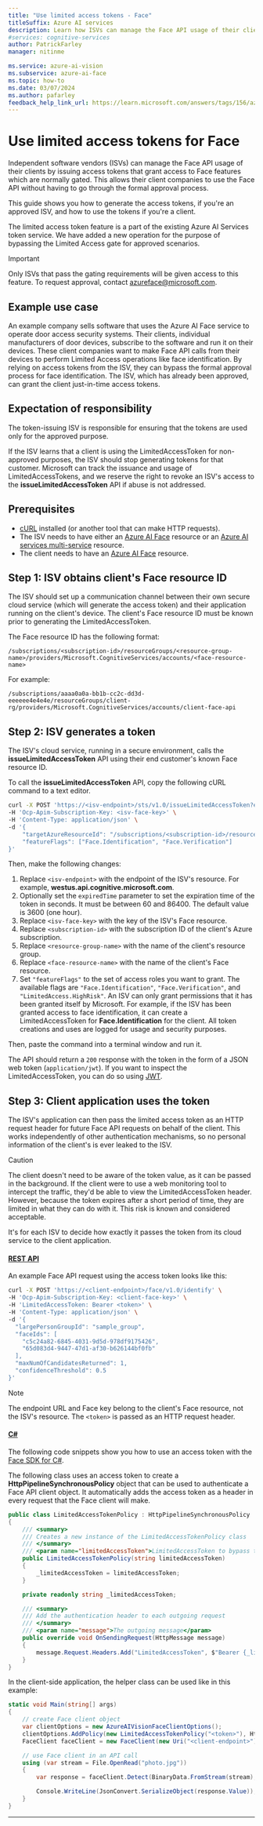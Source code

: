 ```yaml
---
title: "Use limited access tokens - Face"
titleSuffix: Azure AI services
description: Learn how ISVs can manage the Face API usage of their clients by issuing access tokens that grant access to Face features which are normally gated.
#services: cognitive-services
author: PatrickFarley
manager: nitinme

ms.service: azure-ai-vision
ms.subservice: azure-ai-face
ms.topic: how-to
ms.date: 03/07/2024
ms.author: pafarley
feedback_help_link_url: https://learn.microsoft.com/answers/tags/156/azure-face
---
```


# Use limited access tokens for Face

Independent software vendors (ISVs) can manage the Face API usage of their clients by issuing access tokens that grant access to Face features which are normally gated. This allows their client companies to use the Face API without having to go through the formal approval process.

This guide shows you how to generate the access tokens, if you're an approved ISV, and how to use the tokens if you're a client. 

The limited access token feature is a part of the existing Azure AI Services token service. We have added a new operation for the purpose of bypassing the Limited Access gate for approved scenarios. 

> [!IMPORTANT]
> Only ISVs that pass the gating requirements will be given access to this feature. To request approval, contact [azureface@microsoft.com](mailto:azureface@microsoft.com).

## Example use case

An example company sells software that uses the Azure AI Face service to operate door access security systems. Their clients, individual manufacturers of door devices, subscribe to the software and run it on their devices. These client companies want to make Face API calls from their devices to perform Limited Access operations like face identification. By relying on access tokens from the ISV, they can bypass the formal approval process for face identification. The ISV, which has already been approved, can grant the client just-in-time access tokens.

## Expectation of responsibility

The token-issuing ISV is responsible for ensuring that the tokens are used only for the approved purpose.

If the ISV learns that a client is using the LimitedAccessToken for non-approved purposes, the ISV should stop generating tokens for that customer. Microsoft can track the issuance and usage of LimitedAccessTokens, and we reserve the right to revoke an ISV's access to the **issueLimitedAccessToken** API if abuse is not addressed.

## Prerequisites

* [cURL](https://curl.se/) installed (or another tool that can make HTTP requests).
* The ISV needs to have either an [Azure AI Face](https://portal.azure.com/#view/Microsoft_Azure_ProjectOxford/CognitiveServicesHub/~/Face) resource or an [Azure AI services multi-service](https://portal.azure.com/#view/Microsoft_Azure_ProjectOxford/CognitiveServicesHub/~/AllInOne) resource.
* The client needs to have an [Azure AI Face](https://portal.azure.com/#view/Microsoft_Azure_ProjectOxford/CognitiveServicesHub/~/Face) resource.

## Step 1: ISV obtains client's Face resource ID

The ISV should set up a communication channel between their own secure cloud service (which will generate the access token) and their application running on the client's device. The client's Face resource ID must be known prior to generating the LimitedAccessToken.

The Face resource ID has the following format:

`/subscriptions/<subscription-id>/resourceGroups/<resource-group-name>/providers/Microsoft.CognitiveServices/accounts/<face-resource-name>`

For example:

`/subscriptions/aaaa0a0a-bb1b-cc2c-dd3d-eeeeee4e4e4e/resourceGroups/client-rg/providers/Microsoft.CognitiveServices/accounts/client-face-api`

## Step 2: ISV generates a token

The ISV's cloud service, running in a secure environment, calls the **issueLimitedAccessToken** API using their end customer's known Face resource ID.

To call the **issueLimitedAccessToken** API, copy the following cURL command to a text editor.

```bash
curl -X POST 'https://<isv-endpoint>/sts/v1.0/issueLimitedAccessToken?expiredTime=3600' \  
-H 'Ocp-Apim-Subscription-Key: <isv-face-key>' \  
-H 'Content-Type: application/json' \  
-d '{  
    "targetAzureResourceId": "/subscriptions/<subscription-id>/resourceGroups/<resource-group-name>/providers/Microsoft.CognitiveServices/accounts/<face-resource-name>",  
    "featureFlags": ["Face.Identification", "Face.Verification"]  
}' 
```

Then, make the following changes:
1. Replace `<isv-endpoint>` with the endpoint of the ISV's resource. For example, **westus.api.cognitive.microsoft.com**.
1. Optionally set the `expiredTime` parameter to set the expiration time of the token in seconds. It must be between 60 and 86400. The default value is 3600 (one hour).
1. Replace `<isv-face-key>` with the key of the ISV's Face resource.
1. Replace `<subscription-id>` with the subscription ID of the client's Azure subscription.
1. Replace `<resource-group-name>` with the name of the client's resource group.
1. Replace `<face-resource-name>` with the name of the client's Face resource.
1. Set `"featureFlags"` to the set of access roles you want to grant. The available flags are `"Face.Identification"`, `"Face.Verification"`, and `"LimitedAccess.HighRisk"`. An ISV can only grant permissions that it has been granted itself by Microsoft. For example, if the ISV has been granted access to face identification, it can create a LimitedAccessToken for **Face.Identification** for the client. All token creations and uses are logged for usage and security purposes.

Then, paste the command into a terminal window and run it.

The API should return a `200` response with the token in the form of a JSON web token (`application/jwt`). If you want to inspect the LimitedAccessToken, you can do so using [JWT](https://jwt.io/).

## Step 3: Client application uses the token

The ISV's application can then pass the limited access token as an HTTP request header for future Face API requests on behalf of the client. This works independently of other authentication mechanisms, so no personal information of the client's is ever leaked to the ISV. 

> [!CAUTION]
> The client doesn't need to be aware of the token value, as it can be passed in the background. If the client were to use a web monitoring tool to intercept the traffic, they'd be able to view the LimitedAccessToken header. However, because the token expires after a short period of time, they are limited in what they can do with it. This risk is known and considered acceptable.
>
> It's for each ISV to decide how exactly it passes the token from its cloud service to the client application.

#### [REST API](#tab/rest)

An example Face API request using the access token looks like this:

```bash
curl -X POST 'https://<client-endpoint>/face/v1.0/identify' \  
-H 'Ocp-Apim-Subscription-Key: <client-face-key>' \  
-H 'LimitedAccessToken: Bearer <token>' \  
-H 'Content-Type: application/json' \  
-d '{  
  "largePersonGroupId": "sample_group",  
  "faceIds": [  
    "c5c24a82-6845-4031-9d5d-978df9175426",  
    "65d083d4-9447-47d1-af30-b626144bf0fb"  
  ],  
  "maxNumOfCandidatesReturned": 1,  
  "confidenceThreshold": 0.5  
}'
```

> [!NOTE]
> The endpoint URL and Face key belong to the client's Face resource, not the ISV's resource. The `<token>` is passed as an HTTP request header.

#### [C#](#tab/csharp)

The following code snippets show you how to use an access token with the [Face SDK for C#](https://aka.ms/azsdk-csharp-face-pkg).

The following class uses an access token to create a **HttpPipelineSynchronousPolicy** object that can be used to authenticate a Face API client object. It automatically adds the access token as a header in every request that the Face client will make.

```csharp
public class LimitedAccessTokenPolicy : HttpPipelineSynchronousPolicy
{
    /// <summary>
    /// Creates a new instance of the LimitedAccessTokenPolicy class
    /// </summary>
    /// <param name="limitedAccessToken">LimitedAccessToken to bypass the limited access program, requires ISV sponsership.</param>
    public LimitedAccessTokenPolicy(string limitedAccessToken)
    {
        _limitedAccessToken = limitedAccessToken;
    }

    private readonly string _limitedAccessToken;

    /// <summary>
    /// Add the authentication header to each outgoing request
    /// </summary>
    /// <param name="message">The outgoing message</param>
    public override void OnSendingRequest(HttpMessage message)
    {
        message.Request.Headers.Add("LimitedAccessToken", $"Bearer {_limitedAccessToken}");
    }
}
```

In the client-side application, the helper class can be used like in this example:

```csharp
static void Main(string[] args)
{
    // create Face client object
    var clientOptions = new AzureAIVisionFaceClientOptions();
    clientOptions.AddPolicy(new LimitedAccessTokenPolicy("<token>"), HttpPipelinePosition.PerCall);
    FaceClient faceClient = new FaceClient(new Uri("<client-endpoint>"), new AzureKeyCredential("<client-face-key>"), clientOptions);

    // use Face client in an API call
    using (var stream = File.OpenRead("photo.jpg"))
    {
        var response = faceClient.Detect(BinaryData.FromStream(stream), FaceDetectionModel.Detection03, FaceRecognitionModel.Recognition04, returnFaceId: true);

        Console.WriteLine(JsonConvert.SerializeObject(response.Value));
    }
}
```
---
